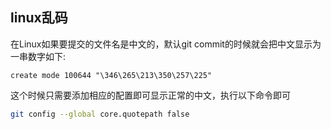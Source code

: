 ## linux乱码
在Linux如果要提交的文件名是中文的，默认git commit的时候就会把中文显示为一串数字如下:
```
create mode 100644 "\346\265\213\350\257\225"
```
这个时候只需要添加相应的配置即可显示正常的中文，执行以下命令即可
```bash
git config --global core.quotepath false
```
